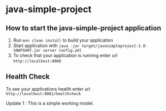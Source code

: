 # java-simple-project

How to start the java-simple-project application
---

1. Run `mvn clean install` to build your application
1. Start application with `java -jar target/javasimpleproject-1.0-SNAPSHOT.jar server config.yml`
1. To check that your application is running enter url `http://localhost:8080`

Health Check
---

To see your applications health enter url `http://localhost:8081/healthcheck`

Update 1 : This is a simple working model.